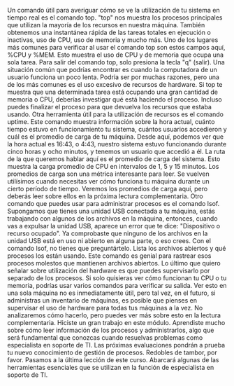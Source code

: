 Un comando útil para averiguar cómo se ve la utilización de tu sistema en tiempo real es el comando top. "top" nos muestra los procesos principales que utilizan la mayoría de los recursos en nuestra máquina. También obtenemos una instantánea rápida de las tareas totales en ejecución o inactivas, uso de CPU, uso de memoria y mucho más. Uno de los lugares más comunes para verificar al usar el comando top son estos campos aquí, %CPU y %MEM. Esto muestra el uso de CPU y de memoria que ocupa una sola tarea. Para salir del comando top, solo presiona la tecla "q" (salir). Una situación común que podrías encontrar es cuando la computadora de un usuario funciona un poco lenta. Podría ser por muchas razones, pero una de los más comunes es el uso excesivo de recursos de hardware. Si top te muestra que una determinada tarea está ocupando una gran cantidad de memoria o CPU, deberías investigar qué está haciendo el proceso. Incluso puedes finalizar el proceso para que devuelva los recursos que estaba usando. Otra herramienta útil para la utilización de recursos es el comando uptime. Este comando muestra información sobre la hora actual, cuánto tiempo estuvo en funcionamiento tu sistema, cuántos usuarios accedieron y cuál es el promedio de carga de tu máquina. Desde aquí, podemos ver que la hora actual es 16:43, o 4:43, nuestro sistema estuvo funcionando durante cinco horas y ocho minutos, y tenemos un usuario que accedió a él. La ruta de la que queremos hablar aquí es el promedio de carga del sistema. Esto muestra la carga promedio de CPU en intervalos de 1, 5 y 15 minutos. Los promedios de carga son una métrica interesante para leer. Se vuelven utilísimos cuando necesitas ver cómo funciona tu máquina durante un cierto período de tiempo. Veremos los promedios de carga aquí, pero deberás leer sobre ellos en la próxima lectura complementaria. Otro comando que puedes usar para administrar procesos es el comando lsof. Supongamos que tienes una unidad USB conectada a tu máquina, estás trabajando con algunos de los archivos en la máquina, entonces, cuando vas a expulsar la unidad USB, aparece un error que te dice: "Dispositivo o recurso ocupado". Ya comprobaste que ninguno de los archivos en la unidad USB está en uso ni abierto en alguna parte, o eso crees. Con el comando lsof, no tienes que preguntártelo. Lista los archivos abiertos y qué procesos los están usando. Este comando es genial para rastrear esos procesos molestos que mantienen archivos abiertos. Lo último que quiero señalar sobre utilización del hardware es que puedes supervisarlo por separado de los procesos. Si solo quisieras ver cómo funcionan tu CPU o tu memoria, podrías usar varios comandos para verificar su salida. Ver esto en una sola máquina no es inmediatamente útil, pero tal vez, en el futuro, si administras un inventario de máquinas, es posible que pienses en supervisar el uso de hardware para todas tus máquinas a la vez. No analizaremos cómo hacerlo, pero puedes ver más sobre esto en la lectura complementaria. Hiciste un gran trabajo en este módulo. Aprendiste mucho sobre cómo leer información de los procesos y administrarlos, algo que será fundamental que conozcas cuando resuelvas problemas como especialista en soporte de TI. Las próximas evaluaciones pondrán a prueba tu nuevo conocimiento de gestión de procesos. Redobles de tambor, por favor. Pasamos a la última lección de este curso. Abarcará algunas de las herramientas esenciales que se utilizan en la función de especialista en soporte de TI.